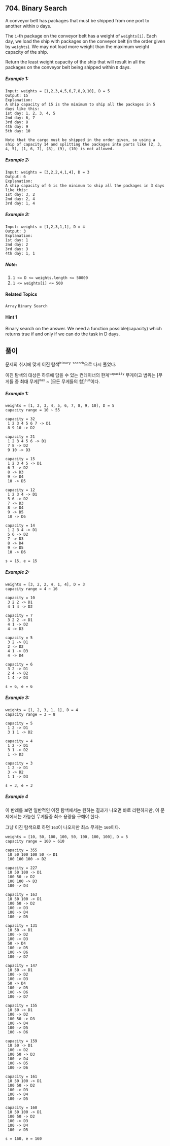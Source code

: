 ## 704. Binary Search

A conveyor belt has packages that must be shipped from one port to another within `D` days.

The `i`-th package on the conveyor belt has a weight of `weights[i]`.  Each day, we load the ship with packages on the conveyor belt (in the order given by `weights`). We may not load more weight than the maximum weight capacity of the ship.

Return the least weight capacity of the ship that will result in all the packages on the conveyor belt being shipped within `D` days.

##### Example 1:

```
Input: weights = [1,2,3,4,5,6,7,8,9,10], D = 5
Output: 15
Explanation: 
A ship capacity of 15 is the minimum to ship all the packages in 5 days like this:
1st day: 1, 2, 3, 4, 5
2nd day: 6, 7
3rd day: 8
4th day: 9
5th day: 10

Note that the cargo must be shipped in the order given, so using a ship of capacity 14 and splitting the packages into parts like (2, 3, 4, 5), (1, 6, 7), (8), (9), (10) is not allowed. 
```

##### Example 2:

```
Input: weights = [3,2,2,4,1,4], D = 3
Output: 6
Explanation: 
A ship capacity of 6 is the minimum to ship all the packages in 3 days like this:
1st day: 3, 2
2nd day: 2, 4
3rd day: 1, 4
```

##### Example 3:

```
Input: weights = [1,2,3,1,1], D = 4
Output: 3
Explanation: 
1st day: 1
2nd day: 2
3rd day: 3
4th day: 1, 1
```

##### Note:

1. `1 <= D <= weights.length <= 50000`
2. `1 <= weights[i] <= 500`

#### Related Topics

`Array` `Binary Search`

#### Hint 1

Binary search on the answer. We need a function possible(capacity) which returns true if and only if we can do the task in D days.

## 풀이

문제의 취지에 맞게 이진 탐색<sup>`binary search`</sup>으로 다시 풀었다.

이진 탐색의 대상은 하루에 담을 수 있는 컨테이너의 한계<sup>`capacity`</sup> 무게이고 범위는 [무게들 중 최대 무게]<sup>`max`</sup> ~ [모든 무게들의 합]<sup>`sum`</sup>이다.

##### Example 1:

```
weights = [1, 2, 3, 4, 5, 6, 7, 8, 9, 10], D = 5
capacity range = 10 ~ 55

capacity = 32
 1 2 3 4 5 6 7 -> D1
 8 9 10 -> D2

capacity = 21
 1 2 3 4 5 6 -> D1
 7 8 -> D2
 9 10 -> D3

capacity = 15
 1 2 3 4 5 -> D1
 6 7 -> D2
 8 -> D3
 9 -> D4
 10 -> D5

capacity = 12
 1 2 3 4 -> D1
 5 6 -> D2
 7 -> D3
 8 -> D4
 9 -> D5
 10 -> D6

capacity = 14
 1 2 3 4 -> D1
 5 6 -> D2
 7 -> D3
 8 -> D4
 9 -> D5
 10 -> D6

s = 15, e = 15
``` 

##### Example 2:

```
weights = [3, 2, 2, 4, 1, 4], D = 3
capacity range = 4 ~ 16

capacity = 10
 3 2 2 -> D1
 4 1 4 -> D2

capacity = 7
 3 2 2 -> D1
 4 1 -> D2
 4 -> D3

capacity = 5
 3 2 -> D1
 2 -> D2
 4 1 -> D3
 4 -> D4

capacity = 6
 3 2 -> D1
 2 4 -> D2
 1 4 -> D3

s = 6, e = 6
```

##### Example 3:

```
weights = [1, 2, 3, 1, 1], D = 4
capacity range = 3 ~ 8

capacity = 5
 1 2 -> D1
 3 1 1 -> D2

capacity = 4
 1 2 -> D1
 3 1 -> D2
 1 -> D3

capacity = 3
 1 2 -> D1
 3 -> D2
 1 1 -> D3

s = 3, e = 3
```

##### Example 4

이 반례를 보면 일반적인 이진 탐색에서는 원하는 결과가 나오면 바로 리턴하지만, 이 문제에서는 가능한 무게들중 최소 용량을 구해야 한다.

그냥 이진 탐색으로 하면 `163`이 나오지만 최소 무게는 `160`이다.

```
weights = [10, 50, 100, 100, 50, 100, 100, 100], D = 5
capacity range = 100 ~ 610

capacity = 355
 10 50 100 100 50 -> D1
 100 100 100 -> D2

capacity = 227
 10 50 100 -> D1
 100 50 -> D2
 100 100 -> D3
 100 -> D4

capacity = 163
 10 50 100 -> D1
 100 50 -> D2
 100 -> D3
 100 -> D4
 100 -> D5

capacity = 131
 10 50 -> D1
 100 -> D2
 100 -> D3
 50 -> D4
 100 -> D5
 100 -> D6
 100 -> D7

capacity = 147
 10 50 -> D1
 100 -> D2
 100 -> D3
 50 -> D4
 100 -> D5
 100 -> D6
 100 -> D7

capacity = 155
 10 50 -> D1
 100 -> D2
 100 50 -> D3
 100 -> D4
 100 -> D5
 100 -> D6

capacity = 159
 10 50 -> D1
 100 -> D2
 100 50 -> D3
 100 -> D4
 100 -> D5
 100 -> D6

capacity = 161
 10 50 100 -> D1
 100 50 -> D2
 100 -> D3
 100 -> D4
 100 -> D5

capacity = 160
 10 50 100 -> D1
 100 50 -> D2
 100 -> D3
 100 -> D4
 100 -> D5

s = 160, e = 160
```